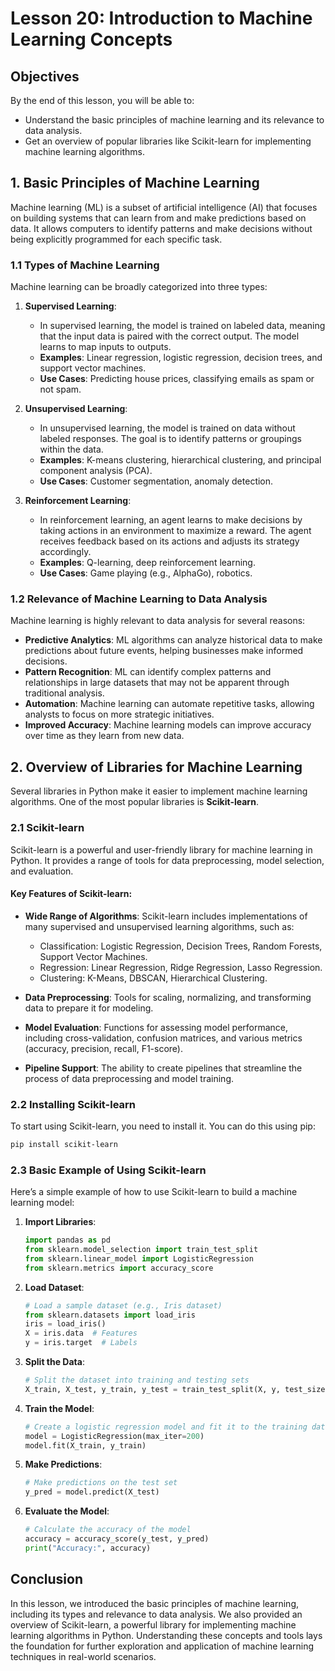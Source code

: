 # Lesson 20: Introduction to Machine Learning Concepts

## Objectives
By the end of this lesson, you will be able to:
- Understand the basic principles of machine learning and its relevance to data analysis.
- Get an overview of popular libraries like Scikit-learn for implementing machine learning algorithms.

## 1. Basic Principles of Machine Learning

Machine learning (ML) is a subset of artificial intelligence (AI) that focuses on building systems that can learn from and make predictions based on data. It allows computers to identify patterns and make decisions without being explicitly programmed for each specific task.

### 1.1 Types of Machine Learning

Machine learning can be broadly categorized into three types:

1. **Supervised Learning**:
   - In supervised learning, the model is trained on labeled data, meaning that the input data is paired with the correct output. The model learns to map inputs to outputs.
   - **Examples**: Linear regression, logistic regression, decision trees, and support vector machines.
   - **Use Cases**: Predicting house prices, classifying emails as spam or not spam.

2. **Unsupervised Learning**:
   - In unsupervised learning, the model is trained on data without labeled responses. The goal is to identify patterns or groupings within the data.
   - **Examples**: K-means clustering, hierarchical clustering, and principal component analysis (PCA).
   - **Use Cases**: Customer segmentation, anomaly detection.

3. **Reinforcement Learning**:
   - In reinforcement learning, an agent learns to make decisions by taking actions in an environment to maximize a reward. The agent receives feedback based on its actions and adjusts its strategy accordingly.
   - **Examples**: Q-learning, deep reinforcement learning.
   - **Use Cases**: Game playing (e.g., AlphaGo), robotics.

### 1.2 Relevance of Machine Learning to Data Analysis

Machine learning is highly relevant to data analysis for several reasons:

- **Predictive Analytics**: ML algorithms can analyze historical data to make predictions about future events, helping businesses make informed decisions.
- **Pattern Recognition**: ML can identify complex patterns and relationships in large datasets that may not be apparent through traditional analysis.
- **Automation**: Machine learning can automate repetitive tasks, allowing analysts to focus on more strategic initiatives.
- **Improved Accuracy**: Machine learning models can improve accuracy over time as they learn from new data.

## 2. Overview of Libraries for Machine Learning

Several libraries in Python make it easier to implement machine learning algorithms. One of the most popular libraries is **Scikit-learn**.

### 2.1 Scikit-learn

Scikit-learn is a powerful and user-friendly library for machine learning in Python. It provides a range of tools for data preprocessing, model selection, and evaluation.

#### Key Features of Scikit-learn:

- **Wide Range of Algorithms**: Scikit-learn includes implementations of many supervised and unsupervised learning algorithms, such as:
  - Classification: Logistic Regression, Decision Trees, Random Forests, Support Vector Machines.
  - Regression: Linear Regression, Ridge Regression, Lasso Regression.
  - Clustering: K-Means, DBSCAN, Hierarchical Clustering.
  
- **Data Preprocessing**: Tools for scaling, normalizing, and transforming data to prepare it for modeling.

- **Model Evaluation**: Functions for assessing model performance, including cross-validation, confusion matrices, and various metrics (accuracy, precision, recall, F1-score).

- **Pipeline Support**: The ability to create pipelines that streamline the process of data preprocessing and model training.

### 2.2 Installing Scikit-learn

To start using Scikit-learn, you need to install it. You can do this using pip:

```bash
pip install scikit-learn
```

### 2.3 Basic Example of Using Scikit-learn

Here’s a simple example of how to use Scikit-learn to build a machine learning model:

1. **Import Libraries**:
   ```python
   import pandas as pd
   from sklearn.model_selection import train_test_split
   from sklearn.linear_model import LogisticRegression
   from sklearn.metrics import accuracy_score
   ```

2. **Load Dataset**:
   ```python
   # Load a sample dataset (e.g., Iris dataset)
   from sklearn.datasets import load_iris
   iris = load_iris()
   X = iris.data  # Features
   y = iris.target  # Labels
   ```

3. **Split the Data**:
   ```python
   # Split the dataset into training and testing sets
   X_train, X_test, y_train, y_test = train_test_split(X, y, test_size=0.2, random_state=42)
   ```

4. **Train the Model**:
   ```python
   # Create a logistic regression model and fit it to the training data
   model = LogisticRegression(max_iter=200)
   model.fit(X_train, y_train)
   ```

5. **Make Predictions**:
   ```python
   # Make predictions on the test set
   y_pred = model.predict(X_test)
   ```

6. **Evaluate the Model**:
   ```python
   # Calculate the accuracy of the model
   accuracy = accuracy_score(y_test, y_pred)
   print("Accuracy:", accuracy)
   ```

## Conclusion

In this lesson, we introduced the basic principles of machine learning, including its types and relevance to data analysis. We also provided an overview of Scikit-learn, a powerful library for implementing machine learning algorithms in Python. Understanding these concepts and tools lays the foundation for further exploration and application of machine learning techniques in real-world scenarios.
